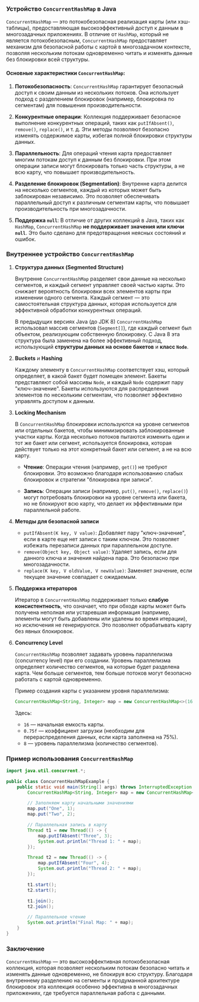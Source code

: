 ### Устройство `ConcurrentHashMap` в Java

`ConcurrentHashMap` — это потокобезопасная реализация карты (или хэш-таблицы), предоставляющая высокоэффективный доступ к данным в многозадачных приложениях. В отличие от `HashMap`, который не является потокобезопасным, `ConcurrentHashMap` предоставляет механизм для безопасной работы с картой в многозадачном контексте, позволяя нескольким потокам одновременно читать и изменять данные без блокировки всей структуры.

#### Основные характеристики `ConcurrentHashMap`:

1. **Потокобезопасность**: `ConcurrentHashMap` гарантирует безопасный доступ к своим данным из нескольких потоков. Она использует подход с разделением блокировок (например, блокировка по сегментам) для повышения производительности.

2. **Конкурентные операции**: Коллекция поддерживает безопасное выполнение конкурентных операций, таких как `putIfAbsent()`, `remove()`, `replace()`, и т. д. Эти методы позволяют безопасно изменять содержимое карты, избегая полной блокировки структуры данных.

3. **Параллельность**: Для операций чтения карта предоставляет многим потокам доступ к данным без блокировки. При этом операции записи могут блокировать только часть структуры, а не всю карту, что повышает производительность.

4. **Разделение блокировок (Segmentation)**: Внутренне карта делится на несколько сегментов, каждый из которых может быть заблокирован независимо. Это позволяет обеспечивать параллельный доступ к различным сегментам карты, что повышает производительность при многозадачности.

5. **Поддержка `null`**: В отличие от других коллекций в Java, таких как `HashMap`, `ConcurrentHashMap` **не поддерживает значения или ключи `null`**. Это было сделано для предотвращения неясных состояний и ошибок.

### Внутреннее устройство `ConcurrentHashMap`

1. **Структура данных (Segmented Structure)**

   Внутренне `ConcurrentHashMap` разделяет свои данные на несколько сегментов, и каждый сегмент управляет своей частью карты. Это снижает вероятность блокировки всех элементов карты при изменении одного сегмента. Каждый сегмент — это самостоятельная структура данных, которая используется для эффективной обработки конкурентных операций.

   В предыдущих версиях Java (до JDK 8) `ConcurrentHashMap` использовал массив сегментов (`Segment[]`), где каждый сегмент был объектом, реализующим собственную блокировку. С Java 8 эта структура была заменена на более эффективный подход, использующий **структуры данных на основе бакетов** и **класс `Node`**.

2. **Buckets** и **Hashing**

   Каждому элементу в `ConcurrentHashMap` соответствует хэш, который определяет, в какой бакет будет помещен элемент. Бакеты представляют собой массивы `Node`, и каждый `Node` содержит пару "ключ-значение". Бакеты используются для распределения элементов по нескольким сегментам, что позволяет эффективно управлять доступом к данным.

3. **Locking Mechanism**

   В `ConcurrentHashMap` блокировки используются на уровне сегментов или отдельных бакетов, чтобы минимизировать заблокированные участки карты. Когда несколько потоков пытаются изменить один и тот же бакет или сегмент, используется блокировка, которая действует только на этот конкретный бакет или сегмент, а не на всю карту.

   - **Чтение**: Операции чтения (например, `get()`) не требуют блокировки. Это возможно благодаря использованию слабых блокировок и стратегии "блокировка при записи".

   - **Запись**: Операции записи (например, `put()`, `remove()`, `replace()`) могут потребовать блокировки на уровне сегмента или бакета, но не блокируют всю карту, что делает их эффективными при параллельной работе.

4. **Методы для безопасной записи**

   - `putIfAbsent(K key, V value)`: Добавляет пару "ключ-значение", если в карте еще нет записи с таким ключом. Это позволяет избежать перезаписи данных при параллельном доступе.
   - `remove(Object key, Object value)`: Удаляет запись, если для данного ключа и значения найдена пара. Это безопасно при многозадачности.
   - `replace(K key, V oldValue, V newValue)`: Заменяет значение, если текущее значение совпадает с ожидаемым.

5. **Поддержка итераторов**

   Итератор в `ConcurrentHashMap` поддерживает только **слабую консистентность**, что означает, что при обходе карты может быть получена неполная или устаревшая информация (например, элементы могут быть добавлены или удалены во время итерации), но исключения не генерируются. Это позволяет обрабатывать карту без явных блокировок.

6. **Concurrency Level**

   `ConcurrentHashMap` позволяет задавать уровень параллелизма (concurrency level) при его создании. Уровень параллелизма определяет количество сегментов, на которые будет разделена карта. Чем больше сегментов, тем больше потоков могут безопасно работать с картой одновременно.

   Пример создания карты с указанием уровня параллелизма:
   ```java
   ConcurrentHashMap<String, Integer> map = new ConcurrentHashMap<>(16, 0.75f, 8);
   ```

   Здесь:
   - `16` — начальная емкость карты.
   - `0.75f` — коэффициент загрузки (необходим для перераспределения данных, если карта заполнена на 75%).
   - `8` — уровень параллелизма (количество сегментов).

### Пример использования `ConcurrentHashMap`

```java
import java.util.concurrent.*;

public class ConcurrentHashMapExample {
    public static void main(String[] args) throws InterruptedException {
        ConcurrentHashMap<String, Integer> map = new ConcurrentHashMap<>();

        // Заполняем карту начальными значениями
        map.put("One", 1);
        map.put("Two", 2);

        // Параллельная запись в карту
        Thread t1 = new Thread(() -> {
            map.putIfAbsent("Three", 3);
            System.out.println("Thread 1: " + map);
        });

        Thread t2 = new Thread(() -> {
            map.putIfAbsent("Four", 4);
            System.out.println("Thread 2: " + map);
        });

        t1.start();
        t2.start();

        t1.join();
        t2.join();

        // Параллельное чтение
        System.out.println("Final Map: " + map);
    }
}
```

### Заключение

`ConcurrentHashMap` — это высокоэффективная потокобезопасная коллекция, которая позволяет нескольким потокам безопасно читать и изменять данные одновременно, не блокируя всю структуру. Благодаря внутреннему разделению на сегменты и продуманной архитектуре блокировок эта коллекция особенно эффективна в многозадачных приложениях, где требуется параллельная работа с данными.